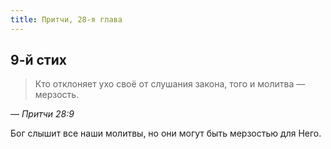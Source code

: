 ```yaml
---
title: Притчи, 28-я глава
---
```


## 9-й стих

> Кто отклоняет ухо своё от слушания закона, того и молитва — мерзость.

— <cite>Притчи&nbsp;28:9</cite>

Бог слышит все наши молитвы, но они могут быть мерзостью для Него.
